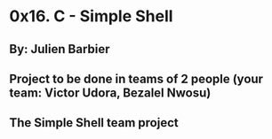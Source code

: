 # 0x16. C - Simple Shell

## By: Julien Barbier

## Project to be done in teams of 2 people (your team: Victor Udora, Bezalel Nwosu)

## The Simple Shell team project
